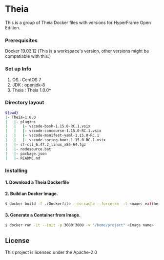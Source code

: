 # Theia

This is a group of Theia Docker files with versions for HyperFrame Open Edition.

### Prerequisites

Docker 19.03.12 (This is a workspace's version, other versions might be compatiable with this.)

### Set up Info
1) OS : CentOS 7
2) JDK : openjdk-8
3) Theia : Theia 1.0.0^

### Directory layout                                                         

```bash                                                                             
${pwd}   
|- Theia-1.0.0
|   |- plugins                                                               # plugin folder
|   |   |- vscode-bosh-1.15.0-RC.1.vsix                                                  
|   |   |- vscode-concourse-1.15.0-RC.1.vsix                                          
|   |   |- vscode-manifest-yaml-1.15.0-RC.1                                          
|   |   |- vscode-spring-boot-1.15.0-RC.1.vsix                                                     
|   |- cf-cli_6.47.2_linux_x86-64.tgz                                        # command line client for Cloud Foundry                       
|   |- nodesource.bat                                                        # Script to install the NodeSource Node.js
|   |- package.json                                                          # Theia config file
|   |- README.md                                                   
```              

### Installing

#### 1. Download a Theia Dockerfile 

#### 2. Build an Docker Image.

```bash
$ docker build -f ./Dockerfile --no-cache --force-rm  -t <name: ex)theia:v20.0 > .
```

#### 3. Generate a Container from Image.

```bash
$ docker run -it --init -p 3000:3000 -v "/home/project" <Image name>
```

## License

This project is licensed under the Apache-2.0
